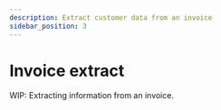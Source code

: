 ```yaml
---
description: Extract customer data from an invoice
sidebar_position: 3
---
```


# Invoice extract

WIP: Extracting information from an invoice.
